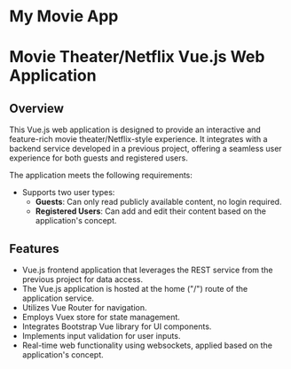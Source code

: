 # My Movie App
# Movie Theater/Netflix Vue.js Web Application

## Overview

This Vue.js web application is designed to provide an interactive and feature-rich movie theater/Netflix-style experience. It integrates with a backend service developed in a previous project, offering a seamless user experience for both guests and registered users.

The application meets the following requirements:
- Supports two user types:
  - **Guests**: Can only read publicly available content, no login required.
  - **Registered Users**: Can add and edit their content based on the application's concept.

## Features

- Vue.js frontend application that leverages the REST service from the previous project for data access.
- The Vue.js application is hosted at the home ("/") route of the application service.
- Utilizes Vue Router for navigation.
- Employs Vuex store for state management.
- Integrates Bootstrap Vue library for UI components.
- Implements input validation for user inputs.
- Real-time web functionality using websockets, applied based on the application's concept.
